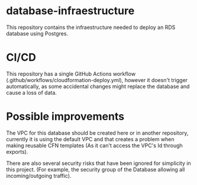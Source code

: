 # database-infraestructure

This repository contains the infraestructure needed to deploy an RDS database using Postgres.

# CI/CD

This repository has a single GitHub Actions workflow (.github/workflows/cloudformation-deploy.yml), however it doesn't trigger automatically, as some accidental changes might replace the database and cause a loss of data.

# Possible improvements

The VPC for this database should be created here or in another repository, currently it is using the default VPC and that creates a problem when making reusable CFN templates (As it can't access the VPC's Id through exports).

There are also several security risks that have been ignored for simplicity in this project. (For example, the security group of the Database allowing all incoming/outgoing traffic).
